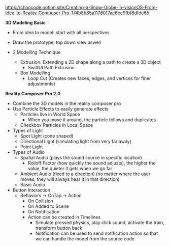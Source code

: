 https://chaocode.notion.site/Creating-a-Snow-Globe-in-visionOS-From-Idea-to-Reality-Composer-Pro-174b8b85a1178017ac6ec9fbf8dfdc65

**3D Modeling Basic**
- From idea to model: start with all perspectives
- Draw the prototype, top down view aswell

- 2 Modelling Technique
	- Extrusion: Extending a 2D shape along a path to create a 3D object
		- SwiftUI Path Extrusion
	- Box Modelling
		- Loop Cut (Creates new faces, edges, and vertices for finer adjustments)

**Reality Composer Pro 2.0**
- Combine the 3D models in the reality composer pro
- Use Particle Effects to easily generate effects
	- Particles live in World Space
		- When you move it around, the particle follows and duplicates
	- Checkbox Particles in Local Space
- Types of Light
	- Spot Light (cone shaped)
	- Directional Light (simulating light from very far away)
	- Point Light
- Types of Audio
	- Spatial Audio (plays the sound source in specific location)
		- Rolloff Factor (how quickly the sound adjusts), the higher the value, the quieter it gets when we go far
	- Ambient Audio (fixed to a direction) (no matter where the user moves, they will always hear it in that direction)
	- Basic Audio
- Button Interaction
	- Behaviors -> OnTap -> Action
		- On Collision
		- On Added to Scene
		- On Notification
		- Action can be created in Timelines
			- Simulate pressed physics, play click sound, activate the train, transform button back
			- Notification can be used to send notification action so that we can handle the model from the source code
